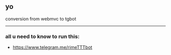 ## yo

conversion from webmvc to tgbot

___

### all u need to know to run this:

* https://www.telegram.me/rimeTTTbot
